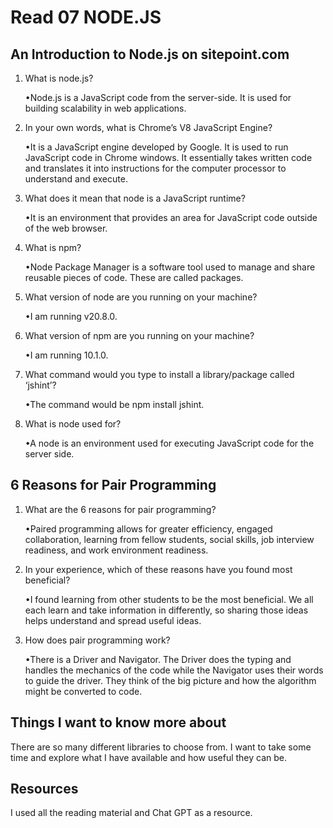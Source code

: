 # Read 07 NODE.JS

## An Introduction to Node.js on sitepoint.com

1. What is node.js?

    •Node.js is a JavaScript code from the server-side. It is used for building scalability in web applications.

2. In your own words, what is Chrome’s V8 JavaScript Engine?

    •It is a JavaScript engine developed by Google. It is used to run JavaScript code in Chrome windows. It essentially takes written code and translates it into instructions for the computer processor to understand and execute.

3. What does it mean that node is a JavaScript runtime?

    •It is an environment that provides an area for JavaScript code outside of the web browser.

4. What is npm?

    •Node Package Manager is a software tool used to manage and share reusable pieces of code. These are called packages.

5. What version of node are you running on your machine?

    •I am running v20.8.0.

6. What version of npm are you running on your machine?

    •I am running 10.1.0.

7. What command would you type to install a library/package called ‘jshint’?

    •The command would be npm install jshint.

8. What is node used for?

    •A node is an environment used for executing JavaScript code for the server side.

## 6 Reasons for Pair Programming

1. What are the 6 reasons for pair programming?

    •Paired programming allows for greater efficiency, engaged collaboration, learning from fellow students, social skills, job interview readiness, and work environment readiness.

2. In your experience, which of these reasons have you found most beneficial?

    •I found learning from other students to be the most beneficial. We all each learn and take information in differently, so sharing those ideas helps understand and spread useful ideas.

3. How does pair programming work?

    •There is a Driver and Navigator. The Driver does the typing and handles the mechanics of the code while the Navigator uses their words to guide the driver. They think of the big picture and how the algorithm might be converted to code.

## Things I want to know more about

There are so many different libraries to choose from. I want to take some time and explore what I have available and how useful they can be.

## Resources

I used all the reading material and Chat GPT as a resource.
